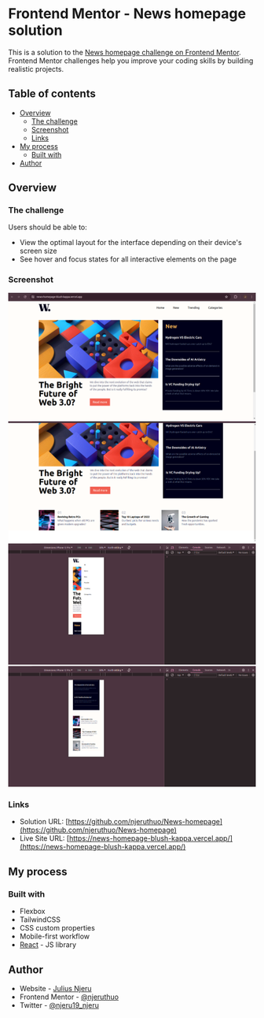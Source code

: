 # Frontend Mentor - News homepage solution

This is a solution to the [News homepage challenge on Frontend Mentor](https://www.frontendmentor.io/challenges/news-homepage-H6SWTa1MFl). Frontend Mentor challenges help you improve your coding skills by building realistic projects.

## Table of contents

- [Overview](#overview)
  - [The challenge](#the-challenge)
  - [Screenshot](#screenshot)
  - [Links](#links)
- [My process](#my-process)
  - [Built with](#built-with)
- [Author](#author)

## Overview

### The challenge

Users should be able to:

- View the optimal layout for the interface depending on their device's screen size
- See hover and focus states for all interactive elements on the page

### Screenshot

![Home Page](./screenshots/s1.png)
![Headlines](./screenshots/s2.png)
![Mobile menu](./screenshots/s3.png)
![Mobile view](./screenshots/s4.png)

### Links

- Solution URL: [https://github.com/njeruthuo/News-homepage](https://github.com/njeruthuo/News-homepage)
- Live Site URL: [https://news-homepage-blush-kappa.vercel.app/](https://news-homepage-blush-kappa.vercel.app/)

## My process

### Built with

- Flexbox
- TailwindCSS
- CSS custom properties
- Mobile-first workflow
- [React](https://reactjs.org/) - JS library

## Author

- Website - [Julius Njeru](https://frontend-portfolio-amber.vercel.app/)
- Frontend Mentor - [@njeruthuo](https://www.frontendmentor.io/profile/njeruthuo)
- Twitter - [@njeru19_njeru](https://www.twitter.com/njeru19_njeru)
